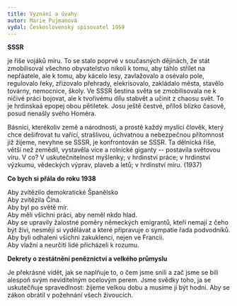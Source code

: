 ```yaml
---
title: Vyznání a úvahy
autor: Marie Pujmanová
vydal: Československý spisovatel 1959
---
```



**SSSR**


je říše vojáků míru. To se stalo poprvé v současných dějinách, že stát
zmobilisoval všechno obyvatelstvo nikoli k tomu, aby táhlo střílet na
nepřáatele, ale k tomu, aby kácelo lesy, zavlažovalo a osévalo pole,
regulovalo řeky, zřizovalo přehrady, elekrisovalo, zakládalo města,
stavělo továrny, nemocnice, školy. Ve SSSR šestina světa se
zmobilisovala ne k ničivé práci bojovat, ale k tvořivému dílu stabvět
a učinit z chaosu svět. To je hrdinskaá epopej obou pětiletek. Josu
ještě čestvé, příloš blízko časově, posud nenašly svého Homéra.


Básníci, kterékoliv země a národnosti, a prostě každý myslící člověk,
který chce dešifrovat tu vařící, strašlivou, úchvatnou a nebezpečnou
přítomnost již žijeme, nevyhne se SSSR, je konfrontován se SSSR. Ta
dělnická říše, větší než zemědíl, vystavěla více a rolnické giganty --
postavila světovou víru. V co? V uskutečnitelnost myšlenky; v
hrdinství práce;  v hrdinství výzkumu, vědeckých výprav, plaveb a
letů; v hrdinství míru. (1937)



**Co bych si přála do roku 1938**


Aby zvítězilo demokratické Španělsko  
Aby zvítězila Čína.  
Aby byl po světě mír.  
Aby měli všichni práci, aby neměl nkdo hlad.  
Aby se upravily žalostné poměry německých emigrantů, kteří nemají z
čeho být živi, nesmějí si vydělávat a které připravuje o sympatie řada
podvodníků.  
Aby byli odhaleni všichni zakuklenci, nejen ve Francii.  
Aby vlažní a neurčití lidé přicházeli k rozumu.




**Dekrety o zestátnění peněznictví a velkého průmyslu**


Je překrásné vidět, jak se naplňuje to, o čem jsme snili a zač jsme se
bili alespoň svým neviditelným ocelovým perem. Jsme svědky toho, ja se
uskutečňuje spravedlnost: žijeme velkou dobu a musíme ji být
hodni. Aby se zákon obrátil v požehnání všech živoucích.
